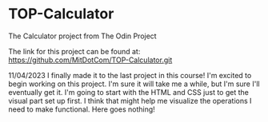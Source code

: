 # TOP-Calculator
The Calculator project from The Odin Project

The link for this project can be found at: 
https://github.com/MitDotCom/TOP-Calculator.git

11/04/2023
I finally made it to the last project in this course! I'm excited to begin working on this project.
I'm sure it will take me a while, but I'm sure I'll eventually get it.
I'm going to start with the HTML and CSS just to get the visual part set up first.
I think that might help me visualize the operations I need to make functional.
Here goes nothing!
